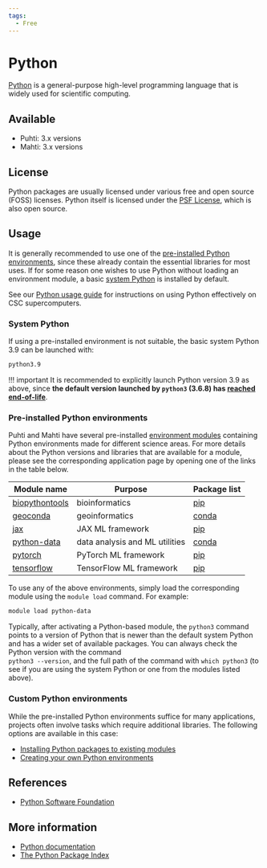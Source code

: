 ```yaml
---
tags:
  - Free
---
```


# Python

[Python](https://www.python.org/) is a general-purpose high-level
programming language that is widely used for scientific computing.

## Available

* Puhti: 3.x versions
* Mahti: 3.x versions

## License

Python packages are usually licensed under various free and open source (FOSS)
licenses. Python itself is licensed under the
[PSF License](https://docs.python.org/3/license.html), which is also open source.

## Usage

It is generally recommended to use one of the
[pre-installed Python environments](python.md#pre-installed-python-environments),
since these already contain the essential libraries for most uses.
If for some reason one wishes to use Python without loading an environment
module, a
basic
[system Python](python.md#system-python)
is installed by default.

See our
[Python usage guide](../support/tutorials/python-usage-guide.md)
for instructions on using Python effectively on CSC supercomputers.

### System Python

If using a pre-installed environment is not suitable,
the basic system Python 3.9 can be launched with:

```bash
python3.9
```

!!! important
	It is recommended to explicitly launch Python version 3.9 as above,
	since **the default version launched by `python3` (3.6.8) has
	[reached end-of-life](https://devguide.python.org/versions/)**.


### Pre-installed Python environments

Puhti and Mahti have several pre-installed
[environment modules](../computing/modules.md) containing
Python environments made for different science areas.
For more details about the Python versions and libraries that are available
for a module, please see the corresponding application page by opening
one of the links in the table below.

| Module name | Purpose | Package list |
|-|-|-|
| [biopythontools](biopython.md) | bioinformatics | [pip](https://a3s.fi/python-pkg-lists/biopythontools_3.10.6.txt) |
| [geoconda](geoconda.md) | geoinformatics | [conda](https://a3s.fi/python-pkg-lists/geoconda_3.10.9.yml) |
| [jax](jax.md) | JAX ML framework | [pip](https://a3s.fi/python-pkg-lists/jax0.4.23_python3.9_cuda12.2_csc_fix1.txt) |
| [python-data](python-data.md) | data analysis and ML utilities | [conda](https://a3s.fi/python-pkg-lists/python-data-2023-11.yaml) |
| [pytorch](pytorch.md) | PyTorch ML framework | [pip](https://a3s.fi/python-pkg-lists/pytorch_2.2.1_csc_fix2.txt) |
| [tensorflow](tensorflow.md) | TensorFlow ML framework | [pip](https://a3s.fi/python-pkg-lists/tensorflow_2.15.0_rocky3.txt) |

To use any of the above environments, simply load the corresponding module
using the `module load` command.
For example:

```bash
module load python-data
```

Typically, after activating a Python-based module, the `python3` command points
to a version of Python that is newer than the default system Python and has a
wider set of available packages. You can always check the Python version
with the command  
`python3 --version`, and the full path of the command with
`which python3` (to see if you are using the system Python or one from the
modules listed above).

### Custom Python environments

While the pre-installed Python environments suffice for many applications,
projects often involve tasks which require additional libraries.
The following options are available in this case:

* [Installing Python packages to existing modules](../support/tutorials/python-usage-guide.md#installing-python-packages-to-existing-modules)
* [Creating your own Python environments](../support/tutorials/python-usage-guide.md#creating-your-own-python-environments)

## References

* [Python Software Foundation](https://www.python.org/psf-landing/)

## More information

* [Python documentation](https://docs.python.org/3/)
* [The Python Package Index](https://pypi.org/)
